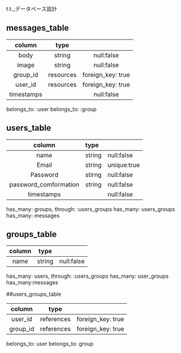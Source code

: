 t.t._データベース設計

## messages_table

|column    |type      |                 |
|:--------:|:--------:|:---------------:|
|body      |string      |null:false       |
|image     |string    |null:false       |
|group_id  |resources |foreign_key: true|
|user_id   |resources |foreign_key: true|
|timestamps|          |null:false       |

belongs_to: :user
belongs_to: :group

## users_table

|column               |type      |           |
|:-------------------:|:---------|:--------- |
|name                 |string    |null:false |
|Email                |string    |unique:true|
|Password             |stirng    |null:false |
|password_comformation|string    |null:false |
|timestamps           |          |null:false |

has_many: groups, through: :users_groups
has_many: users_groups
has_many: messages


## groups_table

|column    |type      |           |
|:--------:|:--------:|:---------:|
|name      |string    |null:false |

has_many: users, through: :users_groups
has_many: user_groups
has_many:messages

##users_groups_table

|column    |type      |                  |
|:--------:|:--------:|:----------------:|
|user_id   |references |foreign_key: true |
|group_id  |references |foreign_key: true |

belongs_to: user
belongs_to: group
